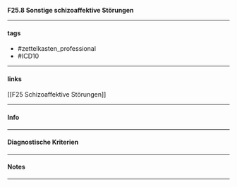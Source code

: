 __F25.8 Sonstige schizoaffektive Störungen__

___________________________________________
#### tags

- #zettelkasten_professional
- #ICD10 
___________________________________________
#### links

[[F25 Schizoaffektive Störungen]]

___________________________________________
#### Info

___________________________________________
#### Diagnostische Kriterien

___________________________________________
#### Notes

___________________________________________

